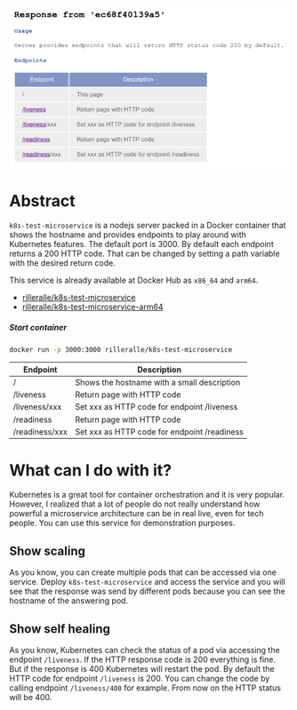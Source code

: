 ![image](image.png)

# Abstract
`k8s-test-microservice` is a nodejs server
packed in a Docker container that shows the hostname and provides endpoints
to play around with Kubernetes features. The default port is 3000.
By default each endpoint returns a 200 HTTP code.
That can be changed by setting a path variable with the desired return code.

This service is already available at Docker Hub as `x86_64` and `arm64`.
* [rilleralle/k8s-test-microservice](https://hub.docker.com/r/rilleralle/k8s-test-microservice/)
* [rilleralle/k8s-test-microservice-arm64](https://hub.docker.com/r/rilleralle/k8s-test-microservice-arm64/)

##### Start container
```bash
docker run -p 3000:3000 rilleralle/k8s-test-microservice
```

| Endpoint       | Description                                  |
|----------------|----------------------------------------------|
| /              | Shows the hostname with a small description  |
| /liveness      | Return page with HTTP code                   |
| /liveness/xxx  | Set xxx as HTTP code for endpoint /liveness  |
| /readiness     | Return page with HTTP code                   |
| /readiness/xxx | Set xxx as HTTP code for endpoint /readiness |

# What can I do with it?
Kubernetes is a great tool for container orchestration and it is very popular.
However, I realized that a lot of people do not really understand how
powerful a microservice architecture can be in real live, even for tech people.
You can use this service for demonstration purposes.

## Show scaling
As you know, you can create multiple pods that can be accessed via one service.
Deploy `k8s-test-microservice` and access the service and you will see
that the response was send by different pods because you can see the hostname
of the answering pod.

## Show self healing
As you know, Kubernetes can check the status of a pod via accessing
the endpoint `/liveness`. If the HTTP response code is 200 everything
is fine. But if the response is 400 Kubernetes will restart the pod.
By default the HTTP code for endpoint `/liveness` is 200. You can change
the code by calling endpoint `/liveness/400` for example. From now on
the HTTP status will be 400.
